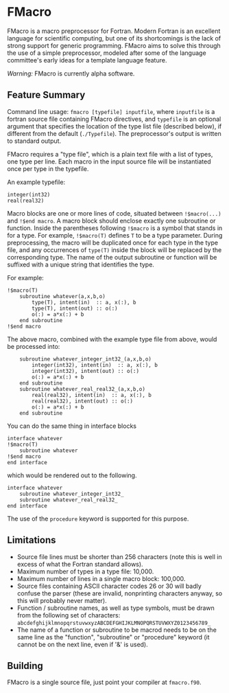 # FMacro

FMacro is a macro preprocessor for Fortran. 
Modern Fortran is an excellent language for scientific computing, 
but one of its shortcomings is the lack of strong support for generic programming. 
FMacro aims to solve this through the use of a simple preprocessor,
modeled after some of the language committee's early ideas for a 
template language feature.

*Warning:* FMacro is currently alpha software.

## Feature Summary

Command line usage: `fmacro [typefile] inputfile`, where `inputfile` is a fortran source file containing 
FMacro directives, and `typefile` is an optional argument that specifies the location of the type list file 
(described below), if different from the default (`./Typefile`). 
The preprocessor's output is written to standard output. 

FMacro requires a "type file", which is a plain text file with a list of types, one type per line. 
Each macro in the input source file will be instantiated once per type in the typefile. 

An example typefile:

```
integer(int32)
real(real32)
```

Macro blocks are one or more lines of code, situated between `!$macro(...)` and `!$end macro`.
A macro block should enclose exactly one subroutine or function. 
Inside the parentheses following `!$macro` is a symbol that stands in for a type. 
For example, `!$macro(T)` defines `T` to be a type parameter. 
During preprocessing, the macro will be duplicated once for each type in the type file, and 
any occurrences of `type(T)` inside the block will be replaced by the corresponding type.
The name of the output subroutine or function will be suffixed with a unique string that identifies the type.

For example:

```
!$macro(T)
	subroutine whatever(a,x,b,o)
		type(T), intent(in)  :: a, x(:), b
		type(T), intent(out) :: o(:)
		o(:) = a*x(:) + b
	end subroutine
!$end macro
```

The above macro, combined with the example type file from above, would be processed into:

```
	subroutine whatever_integer_int32_(a,x,b,o)
		integer(int32), intent(in)  :: a, x(:), b
		integer(int32), intent(out) :: o(:)
		o(:) = a*x(:) + b
	end subroutine
	subroutine whatever_real_real32_(a,x,b,o)
		real(real32), intent(in)  :: a, x(:), b
		real(real32), intent(out) :: o(:)
		o(:) = a*x(:) + b
	end subroutine
```

You can do the same thing in interface blocks

```
interface whatever
!$macro(T)
	subroutine whatever
!$end macro
end interface
```

which would be rendered out to the following.

```
interface whatever
	subroutine whatever_integer_int32_
	subroutine whatever_real_real32_
end interface
```

The use of the `procedure` keyword is supported for this purpose.

## Limitations

- Source file lines must be shorter than 256 characters (note this is well in excess of what the Fortran standard allows).
- Maximum number of types in a type file: 10,000.
- Maximum number of lines in a single macro block: 100,000.
- Source files containing ASCII character codes 26 or 30 will badly confuse the parser (these are invalid, nonprinting characters anyway, so this will probably never matter). 
- Function / subroutine names, as well as type symbols, must be drawn from the following set of characters: `abcdefghijklmnopqrstuvwxyzABCDEFGHIJKLMNOPQRSTUVWXYZ0123456789_`
- The name of a function or subroutine to be macrod needs to be on the same line as the "function", "subroutine" or "procedure" keyword (it cannot be on the next line, even if '&' is used).


## Building

FMacro is a single source file, just point your compiler at `fmacro.f90`. 
